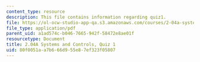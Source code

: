 ```yaml
---
content_type: resource
description: This file contains information regarding quiz1.
file: https://ol-ocw-studio-app-qa.s3.amazonaws.com/courses/2-04a-systems-and-controls-spring-2013/80f0051aa7b666d955e87ef323f05807_MIT2_04AS13_Quiz1.pdf
file_type: application/pdf
parent_uid: a1ad574c-b046-7665-942f-58472e8ae01f
resourcetype: Document
title: 2.04A Systems and Controls, Quiz 1
uid: 80f0051a-a7b6-66d9-55e8-7ef323f05807
---
```

